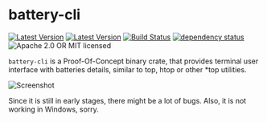 # battery-cli

[![Latest Version](https://img.shields.io/crates/v/battery-cli.svg)](https://crates.io/crates/battery-cli)
[![Latest Version](https://docs.rs/battery-cli/badge.svg)](https://docs.rs/battery-cli)
[![Build Status](https://travis-ci.org/svartalf/rust-battery.svg?branch=master)](https://travis-ci.org/svartalf/rust-battery)
[![dependency status](https://deps.rs/crate/battery-cli/0.1.3/status.svg)](https://deps.rs/crate/battery-cli/0.1.3)
![Apache 2.0 OR MIT licensed](https://img.shields.io/badge/license-Apache2.0%2FMIT-blue.svg)

`battery-cli` is a Proof-Of-Concept binary crate, that provides terminal user interface
with batteries details, similar to top, htop or other *top utilities.

![Screenshot](https://raw.githubusercontent.com/svartalf/rust-battery/master/battery-cli/assets/screenshot.png)

Since it is still in early stages, there might be a lot of bugs.
Also, it is not working in Windows, sorry.
